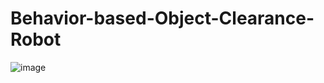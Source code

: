 # Behavior-based-Object-Clearance-Robot
![image](https://user-images.githubusercontent.com/70733761/144649882-f12ad050-00ea-461c-bc11-b85f1fdfc699.png)

